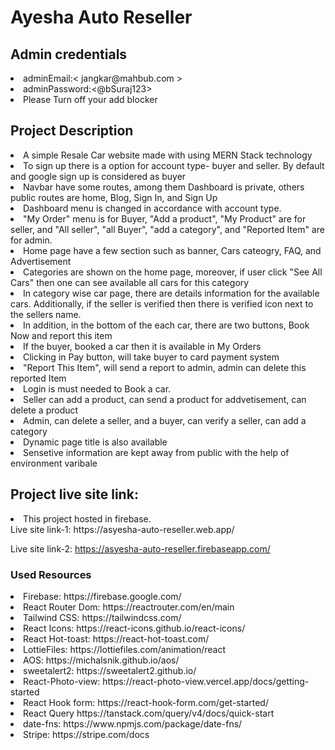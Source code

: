  # Ayesha Auto Reseller
 ## Admin credentials
<li>adminEmail:< jangkar@mahbub.com > </li>
<li>adminPassword:<@bSuraj123></li>
<li>Please Turn off your add blocker</li>

## Project Description
<li>A simple Resale Car website made with using MERN Stack technology</li>
<li>To sign up there is a option for account type- buyer and seller. By default and google sign up is considered as buyer</li>
<li>Navbar have some routes, among them  Dashboard is private, others public routes are home, Blog, Sign In, and Sign Up</li> 
<li>Dashboard menu is changed in accordance with account type.</li>
<li>"My Order" menu is for Buyer, "Add a product", "My Product" are for seller, and "All seller", "all Buyer", "add a category", and "Reported Item" are for admin.
<li>Home page have a few section such as banner, Cars cateogry, FAQ, and Advertisement</li> 
<li>Categories are  shown on the home page, moreover, if user click "See All Cars" then one  can see available all cars for this category</li> 
<li>In category wise car page, there are details information for the available cars. Additionally, if the seller is verified then there is verified icon next to the sellers name.</li> 
<li>In addition, in the bottom of the each car, there are two buttons, Book Now and report this item</li>
<li>If the buyer, booked a car then it is available in  My Orders</li>
<li>Clicking in Pay button, will take buyer to card payment system</li>
<li>"Report This Item", will send a report to admin, admin can delete this reported Item </li>
<li>Login is must needed to Book a car.</li> 
<li>Seller can add a product, can send a product for addvetisement, can delete a product</li>
<li>Admin, can delete a seller, and a buyer, can verify a seller, can add a category</li>  
<li>Dynamic page title is also available</li> 
<li>Sensetive information are kept away from public with the help of environment varibale</li>



## Project live site link:
  
<li>
This project hosted in firebase. <br/>
 Live site link-1: https://asyesha-auto-reseller.web.app/

 Live site link-2: https://asyesha-auto-reseller.firebaseapp.com/

</li>

### Used Resources 
<li>Firebase: https://firebase.google.com/</li>
<li>React Router Dom: https://reactrouter.com/en/main</li>
<li>Tailwind CSS: https://tailwindcss.com/</li>
<li>React Icons: https://react-icons.github.io/react-icons/</li>
<li>React Hot-toast: https://react-hot-toast.com/</li>
<li>LottieFiles: https://lottiefiles.com/animation/react</li>
<li>AOS: https://michalsnik.github.io/aos/</li>
<li>sweetalert2: https://sweetalert2.github.io/</li>
<li>React-Photo-view: https://react-photo-view.vercel.app/docs/getting-started</li>
<li>React Hook form: https://react-hook-form.com/get-started/</li>
<li>React Query  https://tanstack.com/query/v4/docs/quick-start</li>
<li>date-fns: https://www.npmjs.com/package/date-fns/</li>
<li>Stripe: https://stripe.com/docs</li>

 

 
 

 